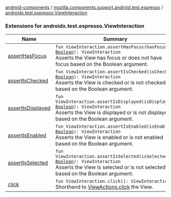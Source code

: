 [android-components](../../index.md) / [mozilla.components.support.android.test.espresso](../index.md) / [androidx.test.espresso.ViewInteraction](./index.md)

### Extensions for androidx.test.espresso.ViewInteraction

| Name | Summary |
|---|---|
| [assertHasFocus](assert-has-focus.md) | `fun ViewInteraction.assertHasFocus(hasFocus: `[`Boolean`](https://kotlinlang.org/api/latest/jvm/stdlib/kotlin/-boolean/index.html)`): ViewInteraction`<br>Asserts the View has focus or does not have focus based on the Boolean argument. |
| [assertIsChecked](assert-is-checked.md) | `fun ViewInteraction.assertIsChecked(isChecked: `[`Boolean`](https://kotlinlang.org/api/latest/jvm/stdlib/kotlin/-boolean/index.html)`): ViewInteraction`<br>Asserts the View is checked or is not checked based on the Boolean argument. |
| [assertIsDisplayed](assert-is-displayed.md) | `fun ViewInteraction.assertIsDisplayed(isDisplayed: `[`Boolean`](https://kotlinlang.org/api/latest/jvm/stdlib/kotlin/-boolean/index.html)`): ViewInteraction`<br>Asserts the View is displayed or is not displayed based on the Boolean argument. |
| [assertIsEnabled](assert-is-enabled.md) | `fun ViewInteraction.assertIsEnabled(isEnabled: `[`Boolean`](https://kotlinlang.org/api/latest/jvm/stdlib/kotlin/-boolean/index.html)`): ViewInteraction`<br>Asserts the View is enabled or is not enabled based on the Boolean argument. |
| [assertIsSelected](assert-is-selected.md) | `fun ViewInteraction.assertIsSelected(isSelected: `[`Boolean`](https://kotlinlang.org/api/latest/jvm/stdlib/kotlin/-boolean/index.html)`): ViewInteraction`<br>Asserts the View is selected or is not selected based on the Boolean argument. |
| [click](click.md) | `fun ViewInteraction.click(): ViewInteraction`<br>Shorthand to [ViewActions.click](#) the View. |
